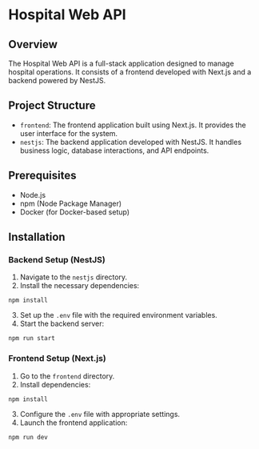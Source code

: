 # Hospital Web API

## Overview
The Hospital Web API is a full-stack application designed to manage hospital operations. It consists of a frontend developed with Next.js and a backend powered by NestJS.

## Project Structure
- `frontend`: The frontend application built using Next.js. It provides the user interface for the system.
- `nestjs`: The backend application developed with NestJS. It handles business logic, database interactions, and API endpoints.

## Prerequisites
- Node.js
- npm (Node Package Manager)
- Docker (for Docker-based setup)

## Installation

### Backend Setup (NestJS)
1. Navigate to the `nestjs` directory.
2. Install the necessary dependencies:
```
npm install
```
3. Set up the `.env` file with the required environment variables.
4. Start the backend server:
```
npm run start
```

### Frontend Setup (Next.js)
1. Go to the `frontend` directory.
2. Install dependencies:
```
npm install
```
3. Configure the `.env` file with appropriate settings.
4. Launch the frontend application:
```
npm run dev
```